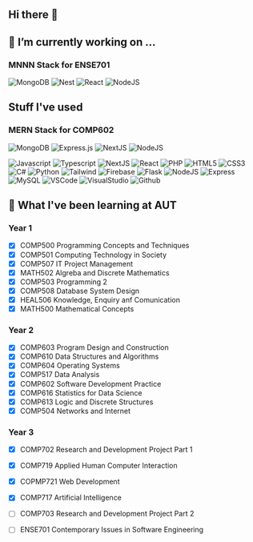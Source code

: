 ## Hi there 👋

## 🔭 I’m currently working on ...


### MNNN Stack for ENSE701
![MongoDB](https://img.shields.io/badge/MongoDB-%234ea94b.svg?style=for-the-badge&logo=mongodb&logoColor=white&labelColor=black)
![Nest](https://img.shields.io/badge/Nest.js-%23E0234E.svg?style=for-the-badge&logo=nestjs&logoColor=white&labelColor=black)
![React](https://img.shields.io/badge/react-%2320232a.svg?style=for-the-badge&logo=react&logoColor=%2361DAFB)
![NodeJS](https://img.shields.io/badge/Node%20js-339933?style=for-the-badge&logo=nodedotjs&logoColor=white&labelColor=black)

## Stuff I've used

### MERN Stack for COMP602
![MongoDB](https://img.shields.io/badge/MongoDB-%234ea94b.svg?style=for-the-badge&logo=mongodb&logoColor=white&labelColor=black)
![Express.js](https://img.shields.io/badge/express.js-%23404d59.svg?style=for-the-badge&logo=express&logoColor=%2361DAFB)
![NextJS](https://img.shields.io/badge/next%20js-000000?style=for-the-badge&logo=nextdotjs&logoColor=white)
![NodeJS](https://img.shields.io/badge/Node%20js-339933?style=for-the-badge&logo=nodedotjs&logoColor=white&labelColor=black)

![Javascript](https://img.shields.io/badge/Javascript-F7DF1E?style=for-the-badge&logo=javascript&labelColor=black)
![Typescript](https://img.shields.io/badge/typescript-007ACC?style=for-the-badge&logo=typescript&labelColor=black)
![NextJS](https://img.shields.io/badge/next%20js-000000?style=for-the-badge&logo=nextdotjs&logoColor=white)
![React](https://img.shields.io/badge/React-61DAFB?style=for-the-badge&logo=react&logoColor=61DAFB&labelColor=black)
![PHP](https://img.shields.io/badge/PHP-777BB4?style=for-the-badge&logo=php&logoColor=white&labelColor=black)
![HTML5](https://img.shields.io/badge/HTML5-E34F26?style=for-the-badge&logo=html5&logoColor=white&labelColor=black)
![CSS3](https://img.shields.io/badge/CSS3-1572B6?style=for-the-badge&logo=css3&logoColor=white&labelColor=black)
![C#](https://img.shields.io/badge/c%23-%23239120.svg?style=for-the-badge&logo=csharp&logoColor=white)
![Python](https://img.shields.io/badge/Python-FFD43B?style=for-the-badge&logo=python&logoColor=blue&labelColor=black)
![Tailwind](https://img.shields.io/badge/Tailwind_CSS-38B2AC?style=for-the-badge&logo=tailwind-css&logoColor=white&labelColor=black)
![Firebase](https://img.shields.io/badge/firebase-ffca28?style=for-the-badge&logo=firebase&logoColor=ffca28&labelColor=black)
![Flask](https://img.shields.io/badge/Flask-000000?style=for-the-badge&logo=flask&logoColor=white)
![NodeJS](https://img.shields.io/badge/Node%20js-339933?style=for-the-badge&logo=nodedotjs&logoColor=white&labelColor=black)
![Express](https://img.shields.io/badge/Express%20js-000000?style=for-the-badge&logo=express&logoColor=white)
![MySQL](https://img.shields.io/badge/MySQL-005C84?style=for-the-badge&logo=mysql&logoColor=white&labelColor=black)
![VSCode](https://img.shields.io/badge/VSCode-0078D4?style=for-the-badge&logo=visual%20studio%20code&logoColor=white)
![VisualStudio](https://img.shields.io/badge/Visual_Studio-5C2D91?style=for-the-badge&logo=visual%20studio&logoColor=white)
![Github](https://img.shields.io/badge/GitHub-100000?style=for-the-badge&logo=github&logoColor=white)

## 🌱 What I've been learning at AUT

### Year 1
- [x] COMP500 Programming Concepts and Techniques
- [x] COMP501 Computing Technology in Society
- [x] COMP507 IT Project Management
- [x] MATH502 Algreba and Discrete Mathematics
- [x] COMP503 Programming 2
- [x] COMP508 Database System Design
- [x] HEAL506 Knowledge, Enquiry anf Comunication
- [x] MATH500 Mathematical Concepts

### Year 2
- [x] COMP603 Program Design and Construction
- [x] COMP610 Data Structures and Algorithms
- [x] COMP604 Operating Systems
- [x] COMP517 Data Analysis
- [x] COMP602 Software Development Practice
- [x] COMP616 Statistics for Data Science
- [x] COMP613 Logic and Discrete Structures
- [x] COMP504 Networks and Internet

### Year 3
- [x] COMP702 Research and Development Project Part 1
- [x] COMP719 Applied Human Computer Interaction
- [x] COPMP721 Web Development
- [x] COMP717 Artificial Intelligence
- [ ] COMP703 Research and Development Project Part 2
- [ ] ENSE701 Contemporary Issues in Software Engineering




<!--
**roccomilicic/roccomilicic** is a ✨ _special_ ✨ repository because its `README.md` (this file) appears on your GitHub profile.

Here are some ideas to get you started:

- 🔭 I’m currently working on ...
- 🌱 I’m currently learning ...
- 👯 I’m looking to collaborate on ...
- 🤔 I’m looking for help with ...
- 💬 Ask me about ...
- 📫 How to reach me: ...
- 😄 Pronouns: ...
- ⚡ Fun fact: ...
-->
